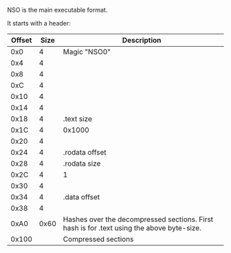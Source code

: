 NSO is the main executable format.

It starts with a
header:

| Offset | Size | Description                                                                               |
| ------ | ---- | ----------------------------------------------------------------------------------------- |
| 0x0    | 4    | Magic "NSO0"                                                                              |
| 0x4    | 4    |                                                                                           |
| 0x8    | 4    |                                                                                           |
| 0xC    | 4    |                                                                                           |
| 0x10   | 4    |                                                                                           |
| 0x14   | 4    |                                                                                           |
| 0x18   | 4    | .text size                                                                                |
| 0x1C   | 4    | 0x1000                                                                                    |
| 0x20   | 4    |                                                                                           |
| 0x24   | 4    | .rodata offset                                                                            |
| 0x28   | 4    | .rodata size                                                                              |
| 0x2C   | 4    | 1                                                                                         |
| 0x30   | 4    |                                                                                           |
| 0x34   | 4    | .data offset                                                                              |
| 0x38   | 4    |                                                                                           |
| 0xA0   | 0x60 | Hashes over the decompressed sections. First hash is for .text using the above byte-size. |
| 0x100  |      | Compressed sections                                                                       |

